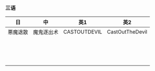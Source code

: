 ### 三语
|日|中|英1|英2|
|:-:|:-:|:-:|:-:|
|悪魔退散|魔鬼逐出术|CASTOUTDEVIL|CastOutTheDevil|
|||||
|||||
|||||
|||||
|||||
|||||
|||||
|||||
|||||
|||||
|||||
|||||
|||||
|||||
|||||
